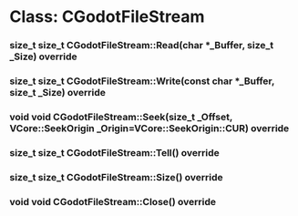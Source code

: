 # Class: CGodotFileStream

### size_t size_t CGodotFileStream::Read(char *_Buffer, size_t _Size) override

### size_t size_t CGodotFileStream::Write(const char *_Buffer, size_t _Size) override

### void void CGodotFileStream::Seek(size_t _Offset, VCore::SeekOrigin _Origin=VCore::SeekOrigin::CUR) override

### size_t size_t CGodotFileStream::Tell() override

### size_t size_t CGodotFileStream::Size() override

### void void CGodotFileStream::Close() override

